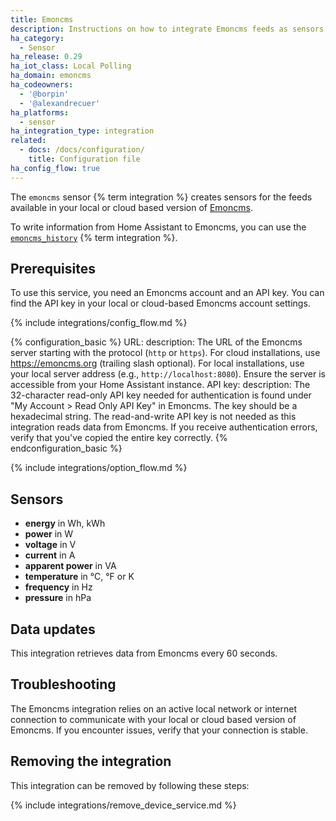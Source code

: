 ```yaml
---
title: Emoncms
description: Instructions on how to integrate Emoncms feeds as sensors into Home Assistant.
ha_category:
  - Sensor
ha_release: 0.29
ha_iot_class: Local Polling
ha_domain: emoncms
ha_codeowners:
  - '@borpin'
  - '@alexandrecuer'
ha_platforms:
  - sensor
ha_integration_type: integration
related:
  - docs: /docs/configuration/
    title: Configuration file
ha_config_flow: true
---
```


The `emoncms` sensor {% term integration %} creates sensors for the feeds available in your local or cloud based version of [Emoncms](https://emoncms.org).

To write information from Home Assistant to Emoncms, you can use the [`emoncms_history`](/integrations/emoncms_history) {% term integration %}.

## Prerequisites

 To use this service, you need an Emoncms account and an API key. You can find the API key in your local or cloud-based Emoncms account settings.

{% include integrations/config_flow.md %}

{% configuration_basic %}
URL:
  description: The URL of the Emoncms server starting with the protocol (`http` or  `https`). For cloud installations, use <https://emoncms.org> (trailing slash optional). For local installations, use your local server address (e.g., `http://localhost:8080`). Ensure the server is accessible from your Home Assistant instance.
API key:
  description: The 32-character read-only API key needed for authentication is found under "My Account > Read Only API Key" in Emoncms. The key should be a hexadecimal string. The read-and-write API key is not needed as this integration reads data from Emoncms. If you receive authentication errors, verify that you've copied the entire key correctly.
{% endconfiguration_basic %}

{% include integrations/option_flow.md %}

## Sensors

- **energy** in Wh, kWh
- **power** in W
- **voltage** in V
- **current** in A
- **apparent power** in VA
- **temperature** in °C, °F or K
- **frequency** in Hz
- **pressure** in hPa

## Data updates

This integration retrieves data from Emoncms every 60 seconds.

## Troubleshooting

The Emoncms integration relies on an active local network or internet connection to communicate with your local or cloud based version of Emoncms. If you encounter issues, verify that your connection is stable.

## Removing the integration

This integration can be removed by following these steps:

{% include integrations/remove_device_service.md %}
